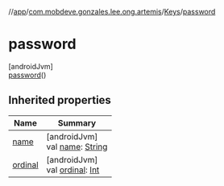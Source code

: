 //[app](../../../../index.md)/[com.mobdeve.gonzales.lee.ong.artemis](../../index.md)/[Keys](../index.md)/[password](index.md)

# password

[androidJvm]\
[password](index.md)()

## Inherited properties

| Name | Summary |
|---|---|
| [name](name.md) | [androidJvm]<br>val [name](name.md): [String](https://kotlinlang.org/api/latest/jvm/stdlib/kotlin/-string/index.html) |
| [ordinal](ordinal.md) | [androidJvm]<br>val [ordinal](ordinal.md): [Int](https://kotlinlang.org/api/latest/jvm/stdlib/kotlin/-int/index.html) |
